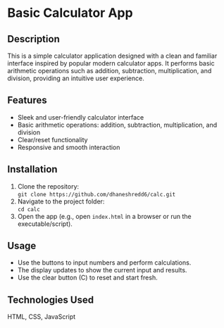 <!DOCTYPE html>
<html lang="en">
<head>
  <meta charset="UTF-8" />
  <meta name="viewport" content="width=device-width, initial-scale=1" />
</head>
<body>
  <h1>Basic Calculator App</h1>

  <h2>Description</h2>
  <p>
    This is a simple calculator application designed with a clean and familiar interface inspired by popular modern calculator apps. It performs basic arithmetic operations such as addition, subtraction, multiplication, and division, providing an intuitive user experience.
  </p>

  <h2>Features</h2>
  <ul>
    <li>Sleek and user-friendly calculator interface</li>
    <li>Basic arithmetic operations: addition, subtraction, multiplication, and division</li>
    <li>Clear/reset functionality</li>
    <li>Responsive and smooth interaction</li>
  </ul>

  <h2>Installation</h2>
  <ol>
    <li>Clone the repository:<br />
      <code>git clone https://github.com/dhaneshredd6/calc.git</code>
    </li>
    <li>Navigate to the project folder:<br />
      <code>cd calc</code>
    </li>
    <li>Open the app (e.g., open <code>index.html</code> in a browser or run the executable/script).</li>
  </ol>

  <h2>Usage</h2>
  <ul>
    <li>Use the buttons to input numbers and perform calculations.</li>
    <li>The display updates to show the current input and results.</li>
    <li>Use the clear button (C) to reset and start fresh.</li>
  </ul>

  <h2>Technologies Used</h2>
  <p> HTML, CSS, JavaScript</p>



  

  
